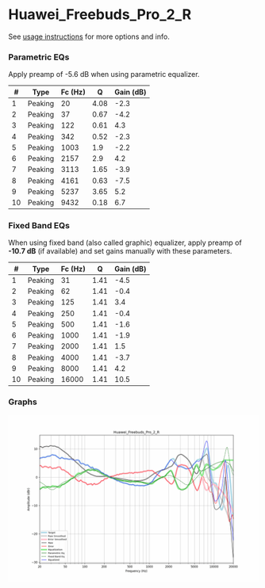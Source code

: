 # Huawei_Freebuds_Pro_2_R
See [usage instructions](https://github.com/jaakkopasanen/AutoEq#usage) for more options and info.

### Parametric EQs
Apply preamp of -5.6 dB when using parametric equalizer.

|   # | Type    |   Fc (Hz) |    Q |   Gain (dB) |
|-----|---------|-----------|------|-------------|
|   1 | Peaking |        20 | 4.08 |        -2.3 |
|   2 | Peaking |        37 | 0.67 |        -4.2 |
|   3 | Peaking |       122 | 0.61 |         4.3 |
|   4 | Peaking |       342 | 0.52 |        -2.3 |
|   5 | Peaking |      1003 | 1.9  |        -2.2 |
|   6 | Peaking |      2157 | 2.9  |         4.2 |
|   7 | Peaking |      3113 | 1.65 |        -3.9 |
|   8 | Peaking |      4161 | 0.63 |        -7.5 |
|   9 | Peaking |      5237 | 3.65 |         5.2 |
|  10 | Peaking |      9432 | 0.18 |         6.7 |

### Fixed Band EQs
When using fixed band (also called graphic) equalizer, apply preamp of **-10.7 dB** (if available) and set gains manually with these parameters.

|   # | Type    |   Fc (Hz) |    Q |   Gain (dB) |
|-----|---------|-----------|------|-------------|
|   1 | Peaking |        31 | 1.41 |        -4.5 |
|   2 | Peaking |        62 | 1.41 |        -0.4 |
|   3 | Peaking |       125 | 1.41 |         3.4 |
|   4 | Peaking |       250 | 1.41 |        -0.4 |
|   5 | Peaking |       500 | 1.41 |        -1.6 |
|   6 | Peaking |      1000 | 1.41 |        -1.9 |
|   7 | Peaking |      2000 | 1.41 |         1.5 |
|   8 | Peaking |      4000 | 1.41 |        -3.7 |
|   9 | Peaking |      8000 | 1.41 |         4.2 |
|  10 | Peaking |     16000 | 1.41 |        10.5 |

### Graphs
![](./Huawei_Freebuds_Pro_2_R.png)

